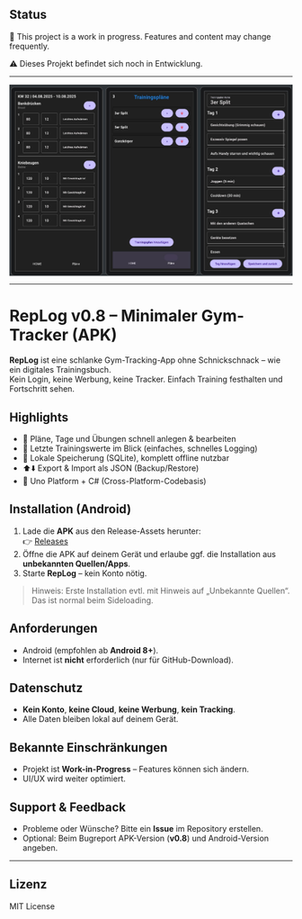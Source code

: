 ## Status

🚧 This project is a work in progress. Features and content may change frequently.

⚠️ Dieses Projekt befindet sich noch in Entwicklung.

---

<div style="display: flex; gap: 10px;">
  <img src="Tiny_GymBook/Assets/Screenshots/Screenshots 0.3.jpg" width="800" />
</div>


---
# RepLog v0.8 – Minimaler Gym-Tracker (APK)

**RepLog** ist eine schlanke Gym-Tracking-App ohne Schnickschnack – wie ein digitales Trainingsbuch.  
Kein Login, keine Werbung, keine Tracker. Einfach Training festhalten und Fortschritt sehen.

## Highlights
- 📝 Pläne, Tage und Übungen schnell anlegen & bearbeiten
- 🔢 Letzte Trainingswerte im Blick (einfaches, schnelles Logging)
- 💾 Lokale Speicherung (SQLite), komplett offline nutzbar
- ⬆️⬇️ Export & Import als JSON (Backup/Restore)
- 🧭 Uno Platform + C# (Cross-Platform-Codebasis)

## Installation (Android)
1. Lade die **APK** aus den Release-Assets herunter:  
   👉 [Releases](https://github.com/JT-808/TinyGymBook/releases)  
2. Öffne die APK auf deinem Gerät und erlaube ggf. die Installation aus **unbekannten Quellen/Apps**.
3. Starte **RepLog** – kein Konto nötig.

> Hinweis: Erste Installation evtl. mit Hinweis auf „Unbekannte Quellen“. Das ist normal beim Sideloading.

## Anforderungen
- Android (empfohlen ab **Android 8+**).
- Internet ist **nicht** erforderlich (nur für GitHub-Download).

## Datenschutz
- **Kein Konto**, **keine Cloud**, **keine Werbung**, **kein Tracking**.  
- Alle Daten bleiben lokal auf deinem Gerät.

## Bekannte Einschränkungen
- Projekt ist **Work-in-Progress** – Features können sich ändern.
- UI/UX wird weiter optimiert.

## Support & Feedback
- Probleme oder Wünsche? Bitte ein **Issue** im Repository erstellen.
- Optional: Beim Bugreport APK-Version (**v0.8**) und Android-Version angeben.

---

## Lizenz

MIT License

